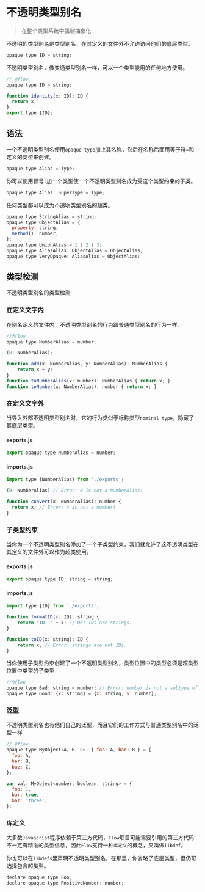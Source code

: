 # 不透明类型别名

 > 在整个类型系统中强制抽象化

不透明的类型别名是类型别名，在其定义的文件外不允许访问他们的底层类型。

```javascript
opaque type ID = string;
```

不透明类型别名，像变通类型别名一样，可以一个类型能用的任何地方使用。

```javascript
// @flow
opaque type ID = string;

function identity(x: ID): ID {
  return x;
}
export type {ID};
```

## 语法

一个不透明类型别名使用`opaque type`加上其名称，然后在名称后面用等于符`=`和定义的类型来创建。

```javascript
opaque type Alias = Type;
```

你可以使用冒号`:`加一个类型使一个不透明类型别名成为受这个类型约束的子类。

```javascript
opaque type Alias: SuperType = Type;
```

任何类型都可以成为不透明类型别名的超类。

```javascript
opaque type StringAlias = string;
opaque type ObjectAlias = {
  property: string,
  method(): number,
};
opaque type UnionAlias = 1 | 2 | 3;
opaque type AliasAlias: ObjectAlias = ObjectAlias;
opaque type VeryOpaque: AliasAlias = ObjectAlias;
```

## 类型检测

不透明类型别名的类型检测

### 在定义文字内

在别名定义的文件内，不透明类型别名的行为跟普通类型别名的行为一样。

```javascript
//@flow
opaque type NumberAlias = number;

(0: NumberAlias);

function add(x: NumberAlias, y: NumberAlias): NumberAlias {
    return x + y;
}
function toNumberAlias(x: number): NumberAlias { return x; }
function toNumber(x: NumberAlias): number { return x; }
```

### 在定义文字外

当导入外部不透明类型别名时，它的行为类似于标称类型`nominal type`，隐藏了其底层类型。

#### exports.js

```javascript
export opaque type NumberAlias = number;
```

#### imports.js

```javascript
import type {NumberAlias} from './exports';

(0: NumberAlias) // Error: 0 is not a NumberAlias!

function convert(x: NumberAlias): number {
  return x; // Error: x is not a number!
}
```

### 子类型约束

当你为一个不透明类型别名添加了一个子类型约束，我们就允许了这不透明类型在其定义的文件外可以作为超类使用。

#### exports.js

```javascript
export opaque type ID: string = string;
```

#### imports.js

```javascript
import type {ID} from './exports';

function formatID(x: ID): string {
    return "ID: " + x; // Ok! IDs are strings.
}

function toID(x: string): ID {
    return x; // Error: strings are not IDs.
}
```

当你使用子类型约束创建了一个不透明类型别名，类型位置中的类型必须是超类型位置中类型的子类型


```javascript
//@flow
opaque type Bad: string = number; // Error: number is not a subtype of string
opaque type Good: {x: string} = {x: string, y: number};
```

### 泛型

不透明类型别名也有他们自己的泛型，而且它们的工作方式与普通类型别名中的泛型一样

```javascript
// @flow
opaque type MyObject<A, B, C>: { foo: A, bar: B } = {
  foo: A,
  bar: B,
  baz: C,
};

var val: MyObject<number, boolean, string> = {
  foo: 1,
  bar: true,
  baz: 'three',
};
```

### 库定义

大多数`JavaScript`程序依赖于第三方代码，`Flow`项目可能需要引用的第三方代码不一定有精准的类型信息，因此`Flow`支持一种`库定义`的概念，又叫做`libdef`。

你也可以在`libdefs`里声明不透明类型别名，在那里，你省略了底层类型，但仍可选择包含超类型。

```javascript
declare opaque type Foo;
declare opaque type PositiveNumber: number;
```